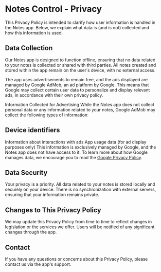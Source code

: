 # Notes Control - Privacy
This Privacy Policy is intended to clarify how user information is handled in the Notes app. Below, we explain what data is (and is not) collected and how this information is used.

## Data Collection
Our Notes app is designed to function offline, ensuring that no data related to your notes is collected or shared with third parties. All notes created and stored within the app remain on the user's device, with no external access.

The app uses advertisements to remain free, and the ads displayed are managed by Google AdMob, an ad platform by Google. This means that Google may collect certain user data to personalize and display relevant ads, in accordance with their own privacy policy.

Information Collected for Advertising
While the Notes app does not collect personal data or any information related to your notes, Google AdMob may collect the following types of information:

## Device identifiers
Information about interactions with ads
App usage data (for ad display purposes only)
This information is exclusively managed by Google, and the Notes app does not have access to it. To learn more about how Google manages data, we encourage you to read the [Google Privacy Policy](https://policies.google.com/privacy?hl=en-US).

## Data Security
Your privacy is a priority. All data related to your notes is stored locally and securely on your device. There is no synchronization with external servers, ensuring that your information remains private.

## Changes to This Privacy Policy
We may update this Privacy Policy from time to time to reflect changes in legislation or the services we offer. Users will be notified of any significant changes through the app.

## Contact
If you have any questions or concerns about this Privacy Policy, please contact us via the app's support.

